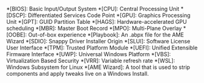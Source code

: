 *[BIOS]: Basic Input/Output System
*[CPU]: Central Processing Unit
*[DSCP]: Differentiated Services Code Point
*[GPU]: Graphics Processing Unit
*[GPT]: GUID Partition Table
*[HAGS]: Hardware-accelerated GPU scheduling
*[MBR]: Master Boot Record
*[MPO]: Multi-Plane Overlay
*[OOBE]: Out-of-box experience
*[Playbook]: An .abpx file for the AME Wizard
*[SDIO]: Snappy Driver Installer Origin
*[SLUI]: Software License User Interface
*[TPM]: Trusted Platform Module
*[UEFI]: Unified Extensible Firmware Interface
*[UWP]: Universal Windows Platform
*[VBS]: Virtualization Based Security
*[VRR]: Variable refresh rate
*[WSL]: Windows Subsystem for Linux
*[AME Wizard]: A tool that is used to strip components and apply tweaks live on a Windows Install.
